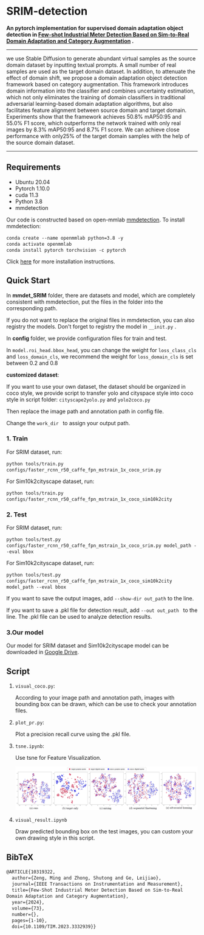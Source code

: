 # SRIM-detection

**An pytorch implementation for supervised domain adaptation object detection in [Few-shot Industrial Meter Detection Based on Sim-to-Real Domain Adaptation and Category Augmentation](https://ieeexplore.ieee.org/document/10319322) .**

------

we use Stable Diffusion to generate abundant virtual samples as the source domain dataset by inputting textual prompts. A small number of real samples are used as the target domain dataset. In addition, to attenuate the effect of domain shift, we propose a domain adaptation object detection framework based on category augmentation. This framework introduces domain information into the classifier and combines uncertainty estimation, which not only eliminates the training of domain classifiers in traditional adversarial learning-based domain adaptation algorithms, but also facilitates feature alignment between source domain and target domain. Experiments show that the framework achieves 50.8% mAP50:95 and 55.0% F1 score, which outperforms the network trained with only real images by 8.3% mAP50:95 and 8.7% F1 score. We can achieve close performance with only25% of the target domain samples with the help of the source domain dataset.

------

## Requirements

- Ubuntu 20.04
- Pytorch 1.10.0
- cuda 11.3
- Python 3.8
- mmdetection 

Our code is constructed based on open-mmlab [mmdetection](https://github.com/open-mmlab/mmdetection). To install mmdetection:

```shell
conda create --name openmmlab python=3.8 -y
conda activate openmmlab
conda install pytorch torchvision -c pytorch
```

Click [here](https://mmdetection.readthedocs.io/en/latest/get_started.html) for more installation instructions.

## Quick Start

In **mmdet_SRIM** folder, there are datasets and model, which are completely consistent with mmdetection, put the files in the folder into the corresponding path.

If you do not want to replace the original files in mmdetection, you can also registry the models. Don't forget to registry the model  in ``__init.py`` .

In **config** folder, we provide configuration files for train and test.

In ``model.roi_head.bbox_head``, you can change the weight for ``loss_class_cls`` and  ``loss_domain_cls``, we recommend the weight for ``loss_domain_cls`` is set between 0.2 and 0.8



**customized dataset**:

If you want to use your own dataset, the dataset should be organized in coco style, we provide script to transfer yolo and cityspace style into coco style in script folder: ``cityscape2yolo.py`` and ``yolo2coco.py``

Then replace the image path and annotation path in config file.

Change the  ``work_dir `` to assign your output path.

### 1. Train

For SRIM dataset, run:

```shell
python tools/train.py  configs/faster_rcnn_r50_caffe_fpn_mstrain_1x_coco_srim.py
```

For Sim10k2cityscape dataset, run:

```
python tools/train.py  configs/faster_rcnn_r50_caffe_fpn_mstrain_1x_coco_sim10k2city
```

### 2. Test

For SRIM dataset, run:

```
python tools/test.py configs/faster_rcnn_r50_caffe_fpn_mstrain_1x_coco_srim.py model_path --eval bbox 
```

For Sim10k2cityscape dataset, run:

```
python tools/test.py  configs/faster_rcnn_r50_caffe_fpn_mstrain_1x_coco_sim10k2city model_path --eval bbox 
```

If you want to save the output images, add  ``--show-dir out_path`` to the line.

If you want to save a .pkl file for detection result, add ``--out out_path `` to the line. The .pkl file can be used to analyze detection results.

### 3.Our model

Our model for SRIM dataset and Sim10k2cityscape model can be downloaded in [Google Drive](https://drive.google.com/drive/folders/1qWYTamwCMtqozyhvmboT3OvDh2gG2iC2?usp=drive_link).

## Script

1. ``visual_coco.py``:

   According to your image path and annotation path, images with bounding box can be drawn, which can be use to check your annotation files.

2. ``plot_pr.py``:

   Plot a precision recall curve using the .pkl  file.

3. ``tsne.ipynb``:

   Use tsne for Feature Visualization.

   ![image-20231116152123086](result_img/tsne.png)

4. ``visual_result.ipynb``

   Draw predicted bounding box on the test images, you can custom your own drawing style in this script.

## BibTeX

```
@ARTICLE{10319322,
  author={Zeng, Ming and Zhong, Shutong and Ge, Leijiao},
  journal={IEEE Transactions on Instrumentation and Measurement}, 
  title={Few-Shot Industrial Meter Detection Based on Sim-to-Real Domain Adaptation and Category Augmentation}, 
  year={2024},
  volume={73},
  number={},
  pages={1-10},
  doi={10.1109/TIM.2023.3332939}}
```

